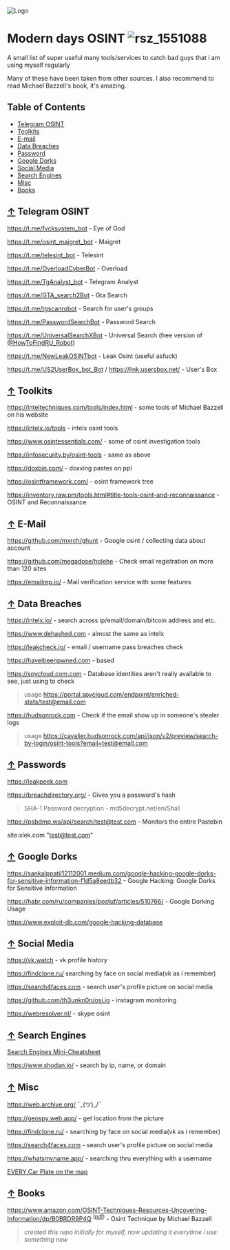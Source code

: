 
![Logo](https://i.pinimg.com/originals/49/f5/38/49f53844e74228707adf8c572b1d3091.gif)



# **Modern days OSINT**  ![rsz_1551088](https://github.com/4ngel6uard/osint-investigation/assets/73615575/a72ecf14-db70-429e-867c-1ffefee6b19a)

A small list of super useful many tools/services to catch bad guys that i am using myself regularly 

Many of these have been taken from other sources. I also recommend to read Michael Bazzell's book, it's amazing.

## Table of Contents

- [Telegram OSINT](#-telegram-osint)
- [Toolkits](#-toolkits)
- [E-mail](#-e-mail)
- [Data Breaches](#-data-breaches)
- [Password](#-passwords)
- [Google Dorks](#-google-dorks)
- [Social Media](#-social-media)
- [Search Engines](#-search-engines)
- [Misc](#-misc)
- [Books](#-books)

## [↑](#-table-of-contents) Telegram OSINT 
https://t.me/fvcksystem_bot - Eye of God 

https://t.me/osint_maigret_bot - Maigret

https://t.me/telesint_bot - Telesint

https://t.me/OverloadCyberBot - Overload

https://t.me/TgAnalyst_bot - Telegram Analyst

https://t.me/GTA_search2Bot - Gta Search

https://t.me/tgscanrobot - Search for user's groups 

https://t.me/PasswordSearchBot - Password Search

https://t.me/UniversalSearchXBot - Universal Search (free version of [@HowToFindRU_Robot](https://t.me/HowToFindRU_Robot))

https://t.me/NewLeakOSINTbot - Leak Osint (useful asfuck)

https://t.me/US2UserBox_bot_Bot / https://link.usersbox.net/ - User's Box 


## [↑](#-table-of-contents) Toolkits

https://inteltechniques.com/tools/index.html - some tools of Michael Bazzell on his website 

https://intelx.io/tools - intelx osint tools 

https://www.osintessentials.com/ - some of osint investigation tools 

https://infosecurity.by/osint-tools - same as above

https://doxbin.com/ - doxxing pastes on ppl

https://osintframework.com/ - osint framework tree

https://inventory.raw.pm/tools.html#title-tools-osint-and-reconnaissance - OSINT and Reconnaissance

## [↑](#-table-of-contents) E-Mail 

https://github.com/mxrch/ghunt - Google osint / collecting data about account 

https://github.com/megadose/holehe - Check email registration on more than 120 sites

https://emailrep.io/ - Mail verification service with some features

## [↑](#-table-of-contents) Data Breaches

https://intelx.io/ - search across ip/email/domain/bitcoin address and etc.

https://www.dehashed.com - almost the same as intelx

https://leakcheck.io/ - email / username pass breaches check

https://haveibeenpwned.com - based

https://spycloud.com.com - Database identities aren't really available to see, just using to check
> usage https://portal.spycloud.com/endpoint/enriched-stats/test@email.com

https://hudsonrock.com - Check if the email show up in someone's stealer logs
> usage https://cavalier.hudsonrock.com/api/json/v2/preview/search-by-login/osint-tools?email=test@email.com

## [↑](#-table-of-contents) Passwords

https://leakpeek.com 

https://breachdirectory.org/ - Gives you a password's hash
> SHA-1 Password decryption - md5decrypt.net/en/Sha1

https://psbdmp.ws/api/search/test@test.com - Monitors the entire Pastebin

site:xlek.com "test@test.com"


## [↑](#-table-of-contents) Google Dorks 

https://sankalppatil12112001.medium.com/google-hacking-google-dorks-for-sensitive-information-f1d5a8eedb32 - Google Hacking: Google Dorks for Sensitive Information

https://habr.com/ru/companies/postuf/articles/510766/ - Google Dorking Usage 

https://www.exploit-db.com/google-hacking-database

## [↑](#-table-of-contents) Social Media 

https://vk.watch - vk profile history

https://findclone.ru/ searching by face on social media(vk as i remember)

https://search4faces.com - search user's profile picture on social media 

https://github.com/th3unkn0n/osi.ig - instagram monitoring

https://webresolver.nl/ - skype osint

## [↑](#-table-of-contents) Search Engines

[Search Engines Mini-Cheatsheet](https://github.com/kfvksys/0s1nt/assets/73615575/c1ab28ed-168d-46c3-857d-a09f723c8460)

https://www.shodan.io/ - search by ip, name, or domain 

## [↑](#-table-of-contents) Misc

https://web.archive.org/   ¯\_(ツ)_/¯

https://geospy.web.app/ - get location from the picture

https://findclone.ru/ - searching by face on social media(vk as i remember)

https://search4faces.com - search user's profile picture on social media 

https://whatsmyname.app/ - searching thru everything with a username

[EVERY Car Plate on the map](https://github.com/kfvksys/0s1nt/assets/73615575/34a16fe5-6868-4f94-a17b-1c4e9087a88b)

## [↑](#-table-of-contents) Books
https://www.amazon.com/OSINT-Techniques-Resources-Uncovering-Information/dp/B0BRDR9P4Q <sup>([pdf](https://pixeldrain.com/u/ZcjUbXHQ))</sup> - Osint Technique by Michael Bazzell


> _created this repo initially for myself, now updating it everytime i use something new_



